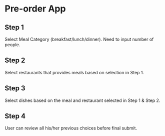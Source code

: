 # Pre-order App

## Step 1
Select Meal Category (breakfast/lunch/dinner).
Need to input number of people.

## Step 2
Select restaurants that provides meals based on selection in Step 1.

## Step 3
Select dishes based on the meal and restaurant selected in Step 1 & Step 2.

## Step 4
User can review all his/her previous choices before final submit.